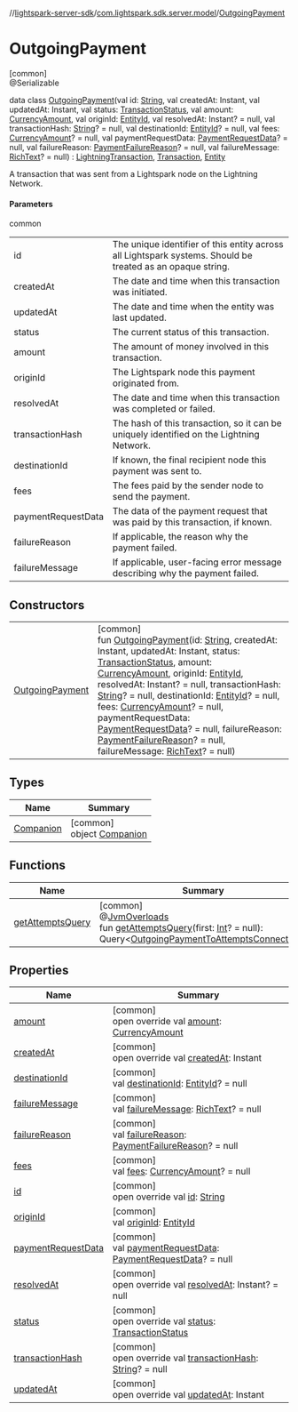 //[lightspark-server-sdk](../../../index.md)/[com.lightspark.sdk.server.model](../index.md)/[OutgoingPayment](index.md)

# OutgoingPayment

[common]\
@Serializable

data class [OutgoingPayment](index.md)(val id: [String](https://kotlinlang.org/api/latest/jvm/stdlib/kotlin/-string/index.html), val createdAt: Instant, val updatedAt: Instant, val status: [TransactionStatus](../-transaction-status/index.md), val amount: [CurrencyAmount](../-currency-amount/index.md), val originId: [EntityId](../-entity-id/index.md), val resolvedAt: Instant? = null, val transactionHash: [String](https://kotlinlang.org/api/latest/jvm/stdlib/kotlin/-string/index.html)? = null, val destinationId: [EntityId](../-entity-id/index.md)? = null, val fees: [CurrencyAmount](../-currency-amount/index.md)? = null, val paymentRequestData: [PaymentRequestData](../-payment-request-data/index.md)? = null, val failureReason: [PaymentFailureReason](../-payment-failure-reason/index.md)? = null, val failureMessage: [RichText](../-rich-text/index.md)? = null) : [LightningTransaction](../-lightning-transaction/index.md), [Transaction](../-transaction/index.md), [Entity](../-entity/index.md)

A transaction that was sent from a Lightspark node on the Lightning Network.

#### Parameters

common

| | |
|---|---|
| id | The unique identifier of this entity across all Lightspark systems. Should be treated as an opaque string. |
| createdAt | The date and time when this transaction was initiated. |
| updatedAt | The date and time when the entity was last updated. |
| status | The current status of this transaction. |
| amount | The amount of money involved in this transaction. |
| originId | The Lightspark node this payment originated from. |
| resolvedAt | The date and time when this transaction was completed or failed. |
| transactionHash | The hash of this transaction, so it can be uniquely identified on the Lightning Network. |
| destinationId | If known, the final recipient node this payment was sent to. |
| fees | The fees paid by the sender node to send the payment. |
| paymentRequestData | The data of the payment request that was paid by this transaction, if known. |
| failureReason | If applicable, the reason why the payment failed. |
| failureMessage | If applicable, user-facing error message describing why the payment failed. |

## Constructors

| | |
|---|---|
| [OutgoingPayment](-outgoing-payment.md) | [common]<br>fun [OutgoingPayment](-outgoing-payment.md)(id: [String](https://kotlinlang.org/api/latest/jvm/stdlib/kotlin/-string/index.html), createdAt: Instant, updatedAt: Instant, status: [TransactionStatus](../-transaction-status/index.md), amount: [CurrencyAmount](../-currency-amount/index.md), originId: [EntityId](../-entity-id/index.md), resolvedAt: Instant? = null, transactionHash: [String](https://kotlinlang.org/api/latest/jvm/stdlib/kotlin/-string/index.html)? = null, destinationId: [EntityId](../-entity-id/index.md)? = null, fees: [CurrencyAmount](../-currency-amount/index.md)? = null, paymentRequestData: [PaymentRequestData](../-payment-request-data/index.md)? = null, failureReason: [PaymentFailureReason](../-payment-failure-reason/index.md)? = null, failureMessage: [RichText](../-rich-text/index.md)? = null) |

## Types

| Name | Summary |
|---|---|
| [Companion](-companion/index.md) | [common]<br>object [Companion](-companion/index.md) |

## Functions

| Name | Summary |
|---|---|
| [getAttemptsQuery](get-attempts-query.md) | [common]<br>@[JvmOverloads](https://kotlinlang.org/api/latest/jvm/stdlib/kotlin.jvm/-jvm-overloads/index.html)<br>fun [getAttemptsQuery](get-attempts-query.md)(first: [Int](https://kotlinlang.org/api/latest/jvm/stdlib/kotlin/-int/index.html)? = null): Query&lt;[OutgoingPaymentToAttemptsConnection](../-outgoing-payment-to-attempts-connection/index.md)&gt; |

## Properties

| Name | Summary |
|---|---|
| [amount](amount.md) | [common]<br>open override val [amount](amount.md): [CurrencyAmount](../-currency-amount/index.md) |
| [createdAt](created-at.md) | [common]<br>open override val [createdAt](created-at.md): Instant |
| [destinationId](destination-id.md) | [common]<br>val [destinationId](destination-id.md): [EntityId](../-entity-id/index.md)? = null |
| [failureMessage](failure-message.md) | [common]<br>val [failureMessage](failure-message.md): [RichText](../-rich-text/index.md)? = null |
| [failureReason](failure-reason.md) | [common]<br>val [failureReason](failure-reason.md): [PaymentFailureReason](../-payment-failure-reason/index.md)? = null |
| [fees](fees.md) | [common]<br>val [fees](fees.md): [CurrencyAmount](../-currency-amount/index.md)? = null |
| [id](id.md) | [common]<br>open override val [id](id.md): [String](https://kotlinlang.org/api/latest/jvm/stdlib/kotlin/-string/index.html) |
| [originId](origin-id.md) | [common]<br>val [originId](origin-id.md): [EntityId](../-entity-id/index.md) |
| [paymentRequestData](payment-request-data.md) | [common]<br>val [paymentRequestData](payment-request-data.md): [PaymentRequestData](../-payment-request-data/index.md)? = null |
| [resolvedAt](resolved-at.md) | [common]<br>open override val [resolvedAt](resolved-at.md): Instant? = null |
| [status](status.md) | [common]<br>open override val [status](status.md): [TransactionStatus](../-transaction-status/index.md) |
| [transactionHash](transaction-hash.md) | [common]<br>open override val [transactionHash](transaction-hash.md): [String](https://kotlinlang.org/api/latest/jvm/stdlib/kotlin/-string/index.html)? = null |
| [updatedAt](updated-at.md) | [common]<br>open override val [updatedAt](updated-at.md): Instant |

